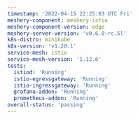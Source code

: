 ```yaml
---
timestamp: '2022-04-15 22:25:03 UTC Fri'
meshery-component: meshery-istio
meshery-component-version: edge
meshery-server-version: 'v0.6.0-rc.5l'
k8s-distro: minikube
k8s-version: 'v1.20.1'
service-mesh: istio
service-mesh-version: '1.12.6'
tests:
  istiod: 'Running'
  istio-egressgateway: 'Running'
  istio-ingressgateway: 'Running'
  grafana-addon: 'Running'
  prometheus-addon: 'Running'
overall-status: 'passing'
---
```


